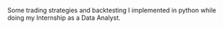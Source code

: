 Some trading strategies and backtesting I implemented in python while doing my Internship as a Data Analyst.
